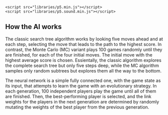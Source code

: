 ---
---

<div id="sketch_holder" style="position:relative">
    <script type="text/javascript" src="sketch.js"></script>
    <script type="text/javascript" src="game.js"></script>
    <script type="text/javascript" src="grid.js"></script>
    <script type="text/javascript" src="helpers.js"></script>
    <script type="text/javascript" src="searchTreeMC.js"></script>
    <script type="text/javascript" src="interface.js"></script>
    
    <script src="libraries/p5.min.js"></script>
    <script src="libraries/p5.sound.min.js"></script>
</div>

## How the AI works

The classic search tree algorithm works by looking five moves ahead and at each step, selecting the move that leads to the path to the highest score. In contrast, the Monte Carlo (MC) variant plays 100 games randomly until they are finished, for each of the four initial moves. The initial move with the highest average score is chosen. Essientally, the classic algorithm explores the complete search tree but only five steps deep, while the MC algorithm samples only random subtrees but explores them all the way to the bottom.

The neural network is a simple fully connected one, with the game state as its input, that attempts to learn the game with an evolutionary strategy. In each generation, 100 independent players play the game until all of them are finished. Then, the best-performing player is selected, and the link weights for the players in the next generation are determined by randomly mutating the weights of the best player from the previous generation.
